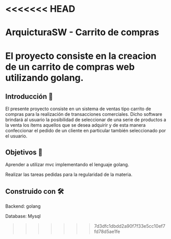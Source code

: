 <<<<<<< HEAD
=======
# ArquicturaSW - Carrito de compras
# El proyecto consiste en la creacion de un carrito  de compras web utilizando golang.

## Introducción 🧾

El presente proyecto consiste en un sistema de ventas tipo carrito de compras para la realización de transacciones comerciales. Dicho software brindará al 
usuario la posibilidad de seleccionar de una serie de productos a la venta los ítems aquellos que se desea adquirir y de esta manera confeccionar el pedido 
de un cliente en particular también seleccionado por el usuario.


## Objetivos 🎯

Aprender a utilizar mvc implementando el lenguaje golang.

Realizar las tareas pedidas para la regularidad de la materia.


## Construido con :hammer_and_wrench:

Backend: golang

Database: Mysql 

>>>>>>> 7d3dfc1dbdd2a90f7f33e5cc10ef7fd78d5ae1fe


